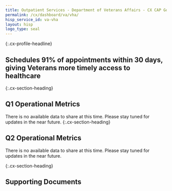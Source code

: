 ```yaml
---
title: Outpatient Services - Department of Veterans Affairs - CX CAP Goal Dashboard
permalink: /cx/dashboard/va/vha/
hisp_service_id: va-vha
layout: hisp
logo_type: seal
---
```


{:.cx-profile-headline}
## Schedules 91% of appointments within 30 days, giving Veterans more timely access to healthcare

{:.cx-section-heading}

## Q1 Operational Metrics

There is no available data to share at this time. Please stay tuned for updates in the near future.
{:.cx-section-heading}

## Q2 Operational Metrics

There is no available data to share at this time. Please stay tuned for updates in the near future.

{:.cx-section-heading}
## Supporting Documents
